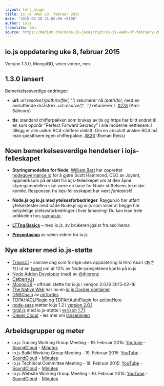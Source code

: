 ```yaml
---
layout: left_align
title: io.js Uken 20. februar 2015
date: "2015-02-20 21:00:00 +0100"
author: iojs
translate: tmn
source: https://medium.com/node-js-javascript/io-js-week-of-february-20th-2015-48486615980
---
```


## io.js oppdatering uke 8, februar 2015

Versjon 1.3.0, MongoBD, veien videre, mm.


## 1.3.0 lansert

Bemerkelsesverdige endringer:

* **url**: *url.resolve(’/path/to/file’, ’.’)* returnerer nå */path/to/*, med en avsluttende skråstrek.  *url.resolve(’/’, ’.’)* returnerer */*. [#278](https://github.com/iojs/io.js/pull/278) (Amir Saboury)

* **tls**: standard chifferpakken som brukes av tls og https har blitt endret til en som oppnår ”Perfect Forward Secrecy” i alle moderne nettlesere. I tillegg er alle usikre RC4-chiffere utelatt. Om en absolutt ønsker RC4 må man spesifisere egen chifferpakke. [#826](https://github.com/iojs/io.js/pull/826) (Roman Reiss)


## Noen bemerkelsesverdige hendelser i iojs-felleskapet

* **Styringsmodellen for Node**: [William Bert](https://twitter.com/williamjohnbert) har opprettet [nodegovernance.io](http://nodegovernance.io/) for å gjøre Scott Hammond, CEO av Joyent, oppmerksom på ønsket fra iojs-felleskepet om at den åpne styringsmodellen skal være en base for Node-stiftelsens tekniske komite. Responsen fra iojs-fellesskapet har vært *fantastisk*!

* **Node.js og io.js med ytelsesforbedringer**: Raygun.io har utført ytelsestester med både Node.js og io.js som viser at begge har betydelige ytelsesforbedringer i hver lansering! Du kan lese hele artikkelen hos [raygun.io](https://raygun.io/blog/2015/02/node-js-performance-node-js-vs-io-js/).

* [**LTTng Basics**](https://asciinema.org/a/16785) – med io.js, av brukeren jgalar fra asciinema

* [**Presentasjon**](http://roadmap.iojs.org/) av veien videre for io.js


## Nye aktører med io.js-støtte

* [TravisCI](https://travis-ci.org/) - samme dag som forrige ukes oppdatering la Hiro Asari (あさり) ut en [tweet](https://twitter.com/hiro_asari/status/566268486012633088) om at 10% av Node-prosjektene kjørte på io.js.
* [Node Addon Developer](https://github.com/thlorenz/nad) (nad) av [@thlorenz](https://github.com/thlorenz)
* [Catberry.js](https://github.com/catberry/catberry)
* [MongoDB](https://github.com/mongodb/node-mongodb-native/blob/2.0/HISTORY.md) – offisiell støtte for io.js i versjon 2.0.16 2015-02-16
* [The Native Web](http://www.thenativeweb.io/) har no en [io.js Docker container](https://registry.hub.docker.com/u/thenativeweb/iojs/)
* [DNSChain](https://github.com/okTurtles/dnschain) av [okTurtles](https://okturtles.com/)
* [TDPAHACLPlugin](https://github.com/neilstuartcraig/TDPAHACLPlugin) og [TDPAHAuthPlugin](https://github.com/neilstuartcraig/TDPAHAuthPlugin) for [actionHero](http://www.actionherojs.com/)
* [node-sass](https://npmjs.org/package/node-sass) støtter io.js 1.2 i [versjon 2.0.1](https://github.com/sass/node-sass/issues/655)
* [total.js](https://www.totaljs.com/) med io.js-støtte i [verjson 1.7.1](https://github.com/totaljs/framework/releases/tag/v1.7.1)
* [Clever Cloud](https://www.clever-cloud.com/) - les mer om [lanseringen](https://www.clever-cloud.com/blog/features/2015/01/23/introducing-io.js/)


## Arbeidsgrupper og møter

* io.js Tracing Working Group Meeting - 19. Februar 2015: [Youtube](https://www.youtube.com/watch?v=wvBVjg8jkv0) -  [SoundCloud](https://soundcloud.com/iojs/iojs-tracing-wg-meeting-2015-02-19) -  [Minutes](https://docs.google.com/document/d/1_ApOMt03xHVkaGpTEPMDIrtkjXOzg3Hh4ZcyfhvMHx4/edit)
* io.js Build Working Group Meeting - 19. Februar 2015: [YouTube](https://www.youtube.com/watch?v=OKQi3pTF7fs) -  [SoundCloud](https://soundcloud.com/iojs/iojs-build-wg-meeting-2015-02-19) -  [Minutes](https://docs.google.com/document/d/1vRhsYBs4Hw6vRu55h5eWTwDzS1NctxdTvMMEnCbDs14/edit)
* io.js Technical Committee Meeting - 18. Februar 2015: [YouTube](https://www.youtube.com/watch?v=jeBPYLJ2_Yc) -  [SoundCloud](https://soundcloud.com/iojs/iojs-tc-meeting-2015%E2%80%9302%E2%80%9318) -  [Minutes](https://docs.google.com/document/d/1JnujRu6Rfnp6wvbvwCfxXnsjLySunQ_yah91pkvSFdQ/edit)
* io.js Website Working Group Meeting - 16. Februar 2015: [YouTube](https://www.youtube.com/watch?v=UKDKhFV61ZA) -  [SoundCloud](https://soundcloud.com/iojs/iojs-website-wg-meeting-2015-02-16) -  [Minutes](https://docs.google.com/document/d/1R8JmOoyr64tt-QOj27bD19ZOWg63CujW7GeaAHIIkUs/edit)

